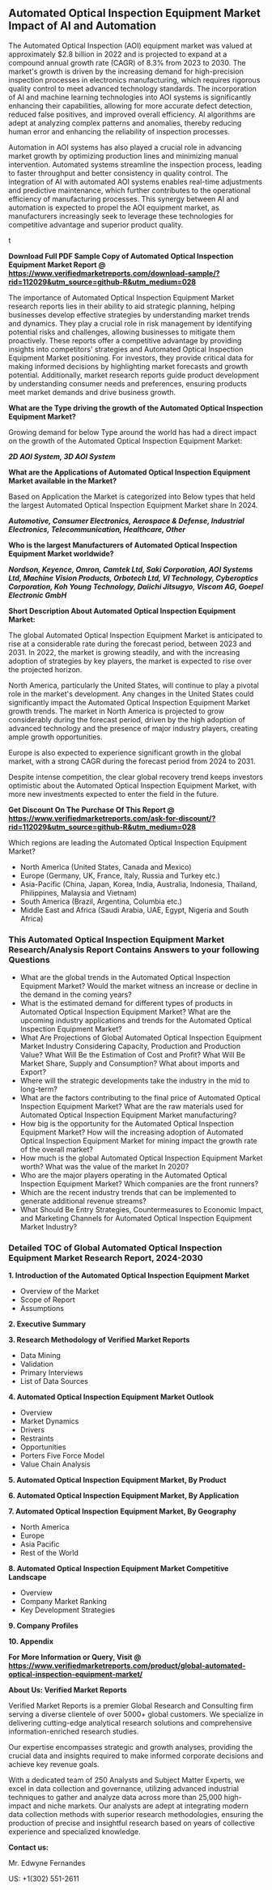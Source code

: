 <h2>Automated Optical Inspection Equipment Market Impact of AI and Automation</h2><p>The Automated Optical Inspection (AOI) equipment market was valued at approximately $2.8 billion in 2022 and is projected to expand at a compound annual growth rate (CAGR) of 8.3% from 2023 to 2030. The market's growth is driven by the increasing demand for high-precision inspection processes in electronics manufacturing, which requires rigorous quality control to meet advanced technology standards. The incorporation of AI and machine learning technologies into AOI systems is significantly enhancing their capabilities, allowing for more accurate defect detection, reduced false positives, and improved overall efficiency. AI algorithms are adept at analyzing complex patterns and anomalies, thereby reducing human error and enhancing the reliability of inspection processes.</p><p>Automation in AOI systems has also played a crucial role in advancing market growth by optimizing production lines and minimizing manual intervention. Automated systems streamline the inspection process, leading to faster throughput and better consistency in quality control. The integration of AI with automated AOI systems enables real-time adjustments and predictive maintenance, which further contributes to the operational efficiency of manufacturing processes. This synergy between AI and automation is expected to propel the AOI equipment market, as manufacturers increasingly seek to leverage these technologies for competitive advantage and superior product quality.</p>t</p><p id="" class=""><strong>Download Full PDF Sample Copy of Automated Optical Inspection Equipment Market Report @ <a href="https://www.verifiedmarketreports.com/download-sample/?rid=112029&utm_source=github-R&utm_medium=028" target="_blank">https://www.verifiedmarketreports.com/download-sample/?rid=112029&utm_source=github-R&utm_medium=028</a></strong></p><p>The importance of&nbsp;Automated Optical Inspection Equipment Market research reports lies in their ability to aid strategic planning, helping businesses develop effective strategies by understanding market trends and dynamics. They play a crucial role in risk management by identifying potential risks and challenges, allowing businesses to mitigate them proactively. These reports offer a competitive advantage by providing insights into competitors' strategies and Automated Optical Inspection Equipment Market positioning. For investors, they provide critical data for making informed decisions by highlighting market forecasts and growth potential. Additionally, market research reports guide product development by understanding consumer needs and preferences, ensuring products meet market demands and drive business growth.</p><p><strong>What are the&nbsp;Type driving the growth of the Automated Optical Inspection Equipment Market?</strong></p><p id="" class="">Growing demand for below Type around the world has had a direct impact on the growth of the Automated Optical Inspection Equipment Market:</p><em><strong>2D AOI System, 3D AOI System</strong></em></p><strong>What are the&nbsp;Applications&nbsp;of Automated Optical Inspection Equipment Market available in the Market?</strong></p><p id="" class="">Based on Application the Market is categorized into Below types that held the largest Automated Optical Inspection Equipment Market share In 2024.</p><em><strong>Automotive, Consumer Electronics, Aerospace & Defense, Industrial Electronics, Telecommunication, Healthcare, Other</strong></em></p><strong>Who is the largest Manufacturers of Automated Optical Inspection Equipment Market worldwide?</strong></p><p><em><strong>Nordson, Keyence, Omron, Camtek Ltd, Saki Corporation, AOI Systems Ltd, Machine Vision Products, Orbotech Ltd, VI Technology, Cyberoptics Corporation, Koh Young Technology, Daiichi Jitsugyo, Viscom AG, Goepel Electronic GmbH</strong></em></p><p id="" class=""><strong>Short Description About Automated Optical Inspection Equipment Market:</strong></p><p>The global Automated Optical Inspection Equipment Market is anticipated to rise at a considerable rate during the forecast period, between 2023 and 2031. In 2022, the market is growing steadily, and with the increasing adoption of strategies by key players, the market is expected to rise over the projected horizon.</p><p>North America, particularly the United States, will continue to play a pivotal role in the market's development. Any changes in the United States could significantly impact the Automated Optical Inspection Equipment Market growth trends. The market in North America is projected to grow considerably during the forecast period, driven by the high adoption of advanced technology and the presence of major industry players, creating ample growth opportunities.</p><p>Europe is also expected to experience significant growth in the global market, with a strong CAGR during the forecast period from 2024 to 2031.</p><p>Despite intense competition, the clear global recovery trend keeps investors optimistic about the Automated Optical Inspection Equipment Market, with more new investments expected to enter the field in the future.</p><p id="" class=""><strong>Get Discount On The Purchase Of This Report @ <a href="https://www.verifiedmarketreports.com/ask-for-discount/?rid=112029&utm_source=github-R&utm_medium=028" target="_blank">https://www.verifiedmarketreports.com/ask-for-discount/?rid=112029&utm_source=github-R&utm_medium=028</a></strong></p>Which regions are leading the Automated Optical Inspection Equipment Market?</p><ul><li>North America (United States, Canada and Mexico)</li><li>Europe (Germany, UK, France, Italy, Russia and Turkey etc.)</li><li>Asia-Pacific (China, Japan, Korea, India, Australia, Indonesia, Thailand, Philippines, Malaysia and Vietnam)</li><li>South America (Brazil, Argentina, Columbia etc.)</li><li>Middle East and Africa (Saudi Arabia, UAE, Egypt, Nigeria and South Africa)</li></ul><h3 id="" class="">This Automated Optical Inspection Equipment Market Research/Analysis Report Contains Answers to your following Questions</h3><ul><li>What are the global trends in the Automated Optical Inspection Equipment Market? Would the market witness an increase or decline in the demand in the coming years?</li><li>What is the estimated demand for different types of products in Automated Optical Inspection Equipment Market? What are the upcoming industry applications and trends for the Automated Optical Inspection Equipment Market?</li><li>What Are Projections of Global Automated Optical Inspection Equipment Market Industry Considering Capacity, Production and Production Value? What Will Be the Estimation of Cost and Profit? What Will Be Market Share, Supply and Consumption? What about imports and Export?</li><li>Where will the strategic developments take the industry in the mid to long-term?</li><li>What are the factors contributing to the final price of Automated Optical Inspection Equipment Market? What are the raw materials used for Automated Optical Inspection Equipment Market manufacturing?</li><li>How big is the opportunity for the Automated Optical Inspection Equipment Market? How will the increasing adoption of Automated Optical Inspection Equipment Market for mining impact the growth rate of the overall market?</li><li>How much is the global Automated Optical Inspection Equipment Market worth? What was the value of the market In 2020?</li><li>Who are the major players operating in the Automated Optical Inspection Equipment Market? Which companies are the front runners?</li><li>Which are the recent industry trends that can be implemented to generate additional revenue streams?</li><li>What Should Be Entry Strategies, Countermeasures to Economic Impact, and Marketing Channels for Automated Optical Inspection Equipment Market Industry?</li></ul><h3 id="" class="">Detailed TOC of Global Automated Optical Inspection Equipment Market Research Report, 2024-2030</h3><p id="" class=""><strong>1. Introduction of the Automated Optical Inspection Equipment Market</strong></p><ul><li>Overview of the Market</li><li>Scope of Report</li><li>Assumptions</li></ul><p id="" class=""><strong>2. Executive Summary</strong></p><p id="" class=""><strong>3. Research Methodology of Verified Market Reports</strong></p><ul><li>Data Mining</li><li>Validation</li><li>Primary Interviews</li><li>List of Data Sources</li></ul><p id="" class=""><strong>4. Automated Optical Inspection Equipment Market Outlook</strong></p><ul><li>Overview</li><li>Market Dynamics</li><li>Drivers</li><li>Restraints</li><li>Opportunities</li><li>Porters Five Force Model</li><li>Value Chain Analysis</li></ul><p id="" class=""><strong>5. Automated Optical Inspection Equipment Market, By Product</strong></p><p id="" class=""><strong>6. Automated Optical Inspection Equipment Market, By Application</strong></p><p id="" class=""><strong>7. Automated Optical Inspection Equipment Market, By Geography</strong></p><ul><li>North America</li><li>Europe</li><li>Asia Pacific</li><li>Rest of the World</li></ul><p id="" class=""><strong>8. Automated Optical Inspection Equipment Market Competitive Landscape</strong></p><ul><li>Overview</li><li>Company Market Ranking</li><li>Key Development Strategies</li></ul><p id="" class=""><strong>9. Company Profiles</strong></p><p id="" class=""><strong>10. Appendix</strong></p><p id="" class=""><strong>For More Information or Query, Visit @ <a href="https://www.verifiedmarketreports.com/product/global-automated-optical-inspection-equipment-market/" target="_blank">https://www.verifiedmarketreports.com/product/global-automated-optical-inspection-equipment-market/</a></strong></p><p id="" class=""><strong>About Us: Verified Market Reports</strong></p><p id="" class="">Verified Market Reports is a premier Global Research and Consulting firm serving a diverse clientele of over 5000+ global customers. We specialize in delivering cutting-edge analytical research solutions and comprehensive information-enriched research studies.</p><p id="" class="">Our expertise encompasses strategic and growth analyses, providing the crucial data and insights required to make informed corporate decisions and achieve key revenue goals.</p><p id="" class="">With a dedicated team of 250 Analysts and Subject Matter Experts, we excel in data collection and governance, utilizing advanced industrial techniques to gather and analyze data across more than 25,000 high-impact and niche markets. Our analysts are adept at integrating modern data collection methods with superior research methodologies, ensuring the production of precise and insightful research based on years of collective experience and specialized knowledge.</p><p id="" class=""><strong>Contact us:</strong></p><p id="" class="">Mr. Edwyne Fernandes</p><p id="" class="">US: +1(302) 551-2611</p>
